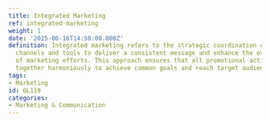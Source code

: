 ```yaml
---
title: Integrated Marketing
ref: integrated-marketing
weight: 1
date: '2025-06-16T14:50:00.000Z'
definition: Integrated marketing refers to the strategic coordination of various marketing
  channels and tools to deliver a consistent message and enhance the overall effectiveness
  of marketing efforts. This approach ensures that all promotional activities work
  together harmoniously to achieve common goals and reach target audiences more effectively.
tags:
- Marketing
id: GL119
categories:
- Marketing & Communication
---
```


